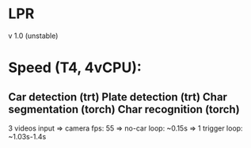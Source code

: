 # LPR

v 1.0 (unstable)

# Speed (T4, 4vCPU):
Car detection (trt)
Plate detection (trt)
Char segmentation (torch)
Char recognition (torch)
-----------------------------
3 videos input
=> camera fps: 55
=> no-car loop: ~0.15s
=> 1 trigger loop: ~1.03s-1.4s